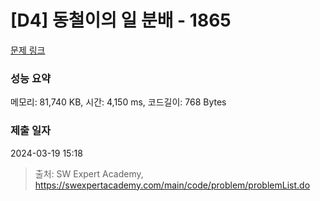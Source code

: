 # [D4] 동철이의 일 분배 - 1865 

[문제 링크](https://swexpertacademy.com/main/code/problem/problemDetail.do?contestProbId=AV5LuHfqDz8DFAXc) 

### 성능 요약

메모리: 81,740 KB, 시간: 4,150 ms, 코드길이: 768 Bytes

### 제출 일자

2024-03-19 15:18



> 출처: SW Expert Academy, https://swexpertacademy.com/main/code/problem/problemList.do